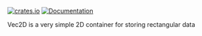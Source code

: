[![crates.io](https://img.shields.io/crates/v/vec2d.svg)](https://crates.io/crates/vec2d)
[![Documentation](https://docs.rs/vec2d/badge.svg)](https://docs.rs/vec2d)

Vec2D is a very simple 2D container for storing rectangular data
